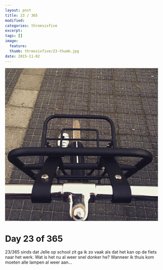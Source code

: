 ```yaml
---
layout: post
title: 23 / 365
modified:
categories: threesixfive
excerpt:
tags: []
image:
  feature: 
  thumb: threesixfive/23-thumb.jpg
date: 2015-11-02
---
```


![23](/images/threesixfive/23.jpg)

# Day 23 of 365

23/365 sinds dat Jelle op school zit ga ik zo vaak als dat het kan op de fiets naar het werk. Wat is het nu al weer snel donker he? Wanneer ik thuis kom moeten alle lampen al weer aan...
